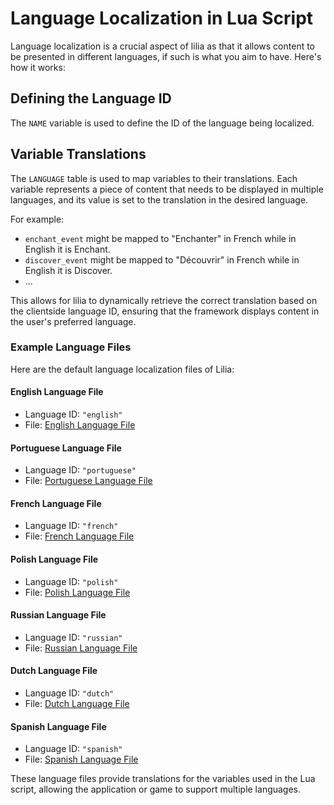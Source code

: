 # Language Localization in Lua Script

Language localization is a crucial aspect of lilia as that it allows content to be presented in different languages, if such is what you aim to have. Here's how it works:

## Defining the Language ID

The `NAME` variable is used to define the ID of the language being localized. 

## Variable Translations

The `LANGUAGE` table is used to map variables to their translations. Each variable represents a piece of content that needs to be displayed in multiple languages, and its value is set to the translation in the desired language.

For example:
- `enchant_event` might be mapped to "Enchanter" in French while in English it is Enchant.
- `discover_event` might be mapped to "Découvrir" in French while in English it is Discover.
- ...

This allows for lilia to dynamically retrieve the correct translation based on the clientside language ID, ensuring that the framework displays content in the user's preferred language.

### Example Language Files

Here are the default language localization files of Lilia:
#### English Language File
- Language ID: `"english"`
- File: [English Language File](https://github.com/Lilia-Framework/Lilia/tree/2.0/lilia/modules/core/languages/sh_english.lua)

#### Portuguese Language File
- Language ID: `"portuguese"`
- File: [Portuguese Language File](https://github.com/Lilia-Framework/Lilia/tree/2.0/lilia/modules/core/languages/sh_portuguese.lua)

#### French Language File
- Language ID: `"french"`
- File: [French Language File](https://github.com/Lilia-Framework/Lilia/tree/2.0/lilia/modules/core/languages/sh_french.lua)

#### Polish Language File
- Language ID: `"polish"`
- File: [Polish Language File](https://github.com/Lilia-Framework/Lilia/tree/2.0/lilia/modules/core/languages/sh_polish.lua)

#### Russian Language File
- Language ID: `"russian"`
- File: [Russian Language File](https://github.com/Lilia-Framework/Lilia/tree/2.0/lilia/modules/core/languages/sh_russian.lua)

#### Dutch Language File
- Language ID: `"dutch"`
- File: [Dutch Language File](https://github.com/Lilia-Framework/Lilia/tree/2.0/lilia/modules/core/languages/sh_dutch.lua)

#### Spanish Language File
- Language ID: `"spanish"`
- File: [Spanish Language File](https://github.com/Lilia-Framework/Lilia/tree/2.0/lilia/modules/core/languages/sh_spanish.lua)

These language files provide translations for the variables used in the Lua script, allowing the application or game to support multiple languages.
